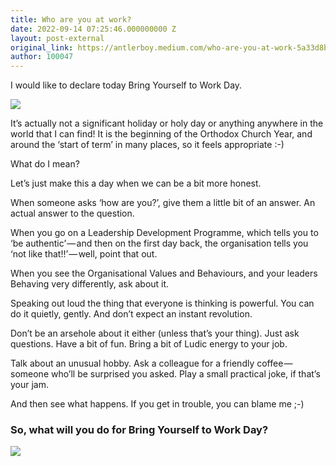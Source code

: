 ```yaml
---
title: Who are you at work?
date: 2022-09-14 07:25:46.000000000 Z
layout: post-external
original_link: https://antlerboy.medium.com/who-are-you-at-work-5a33d8bdb067?source=rss-97852f5a56ae------2
author: 100047
---
```


I would like to declare today Bring Yourself to Work Day.

![](https://cdn-images-1.medium.com/max/1024/1*jJ0Ih668fXJPwPaAFzTHng.jpeg)

It’s actually not a significant holiday or holy day or anything anywhere in the world that I can find! It is the beginning of the Orthodox Church Year, and around the ‘start of term’ in many places, so it feels appropriate :-)

What do I mean?

Let’s just make this a day when we can be a bit more honest.

When someone asks ‘how are you?’, give them a little bit of an answer. An actual answer to the question.

When you go on a Leadership Development Programme, which tells you to ‘be authentic’ — and then on the first day back, the organisation tells you ‘not like that!!’ — well, point that out.

When you see the Organisational Values and Behaviours, and your leaders Behaving very differently, ask about it.

Speaking out loud the thing that everyone is thinking is powerful. You can do it quietly, gently. And don’t expect an instant revolution.

Don’t be an arsehole about it either (unless that’s your thing). Just ask questions. Have a bit of fun. Bring a bit of Ludic energy to your job.

Talk about an unusual hobby. Ask a colleague for a friendly coffee — someone who’ll be surprised you asked. Play a small practical joke, if that’s your jam.

And then see what happens. If you get in trouble, you can blame me ;-)

### So, what will you do for Bring Yourself to Work Day?
 ![](https://medium.com/_/stat?event=post.clientViewed&referrerSource=full_rss&postId=5a33d8bdb067)